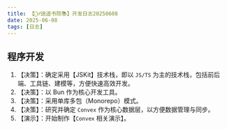 ```yaml
---
title: 【🧚‍♂️逍遥书院📚】开发日志20250608
date: 2025-06-08
tags: [日志]
---
```


## 程序开发

1. 【决策】：确定采用【JSKit】技术栈，即以 `JS/TS` 为主的技术栈，包括前后端、工具链、建模等，方便快速高效开发。
2. 【决策】：以 Bun 作为核心开发工具。
3. 【决策】：采用单库多包（Monorepo）模式。
3. 【决策】：研究并确定 `Convex` 作为核心数据层，以方便数据管理与同步。
4. 【演示】：开始制作【`Convex` 相关演示】。
